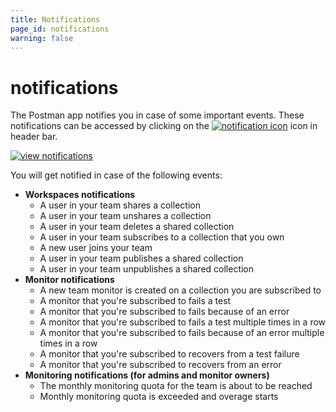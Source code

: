 ```yaml
---
title: Notifications
page_id: notifications
warning: false
---
```


# notifications

The Postman app notifies you in case of some important events. These notifications can be accessed by clicking on the [![notification icon](https://s3.amazonaws.com/postman-static-getpostman-com/postman-docs/59084883.png)](https://s3.amazonaws.com/postman-static-getpostman-com/postman-docs/59084883.png) icon in header bar.

[![view notifications](https://s3.amazonaws.com/postman-static-getpostman-com/postman-docs/Notifications_Updated.png)](https://s3.amazonaws.com/postman-static-getpostman-com/postman-docs/WS-notifications2.png)

You will get notified in case of the following events:

* **Workspaces notifications**
  * A user in your team shares a collection
  * A user in your team unshares a collection
  * A user in your team deletes a shared collection
  * A user in your team subscribes to a collection that you own
  * A new user joins your team
  * A user in your team publishes a shared collection
  * A user in your team unpublishes a shared collection
* **Monitor notifications**
  * A new team monitor is created on a collection you are subscribed to
  * A monitor that you're subscribed to fails a test
  * A monitor that you're subscribed to fails because of an error
  * A monitor that you're subscribed to fails a test multiple times in a row
  * A monitor that you're subscribed to fails because of an error multiple times in a row
  * A monitor that you're subscribed to recovers from a test failure
  * A monitor that you're subscribed to recovers from an error
* **Monitoring notifications \(for admins and monitor owners\)**
  * The monthly monitoring quota for the team is about to be reached
  * Monthly monitoring quota is exceeded and overage starts

